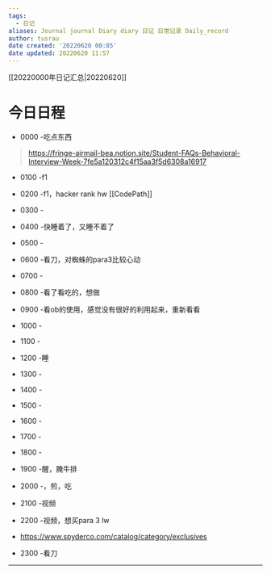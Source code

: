 ```yaml
---
tags:
  - 日记
aliases: Journal journal Diary diary 日记 日常记录 Daily_record
author: tusrau
date created: '20220620 00:05'
date updated: 20220620 11:57
---
```


[[20220000年日记汇总|20220620]]

# 今日日程

- 0000 -吃点东西
>https://fringe-airmail-bea.notion.site/Student-FAQs-Behavioral-Interview-Week-7fe5a120312c4f15aa3f5d6308a16917
- 0100 -f1
- 0200 -f1，hacker rank hw [[CodePath]]
- 0300 -
- 0400 -快睡着了，又睡不着了
- 0500 -
- 0600 -看刀，对蜘蛛的para3比较心动
- 0700 -
- 0800 -看了看吃的，想做

- 0900 -看ob的使用，感觉没有很好的利用起来，重新看看
- 1000 -
- 1100 -
- 1200 -睡
- 1300 -
- 1400 -
- 1500 -
- 1600 -
- 1700 -
- 1800 -

- 1900 -醒，腌牛排
- 2000 -，煎，吃
- 2100 -视频
- 2200 -视频，想买para 3 lw
- https://www.spyderco.com/catalog/category/exclusives
- 2300 -看刀

---
